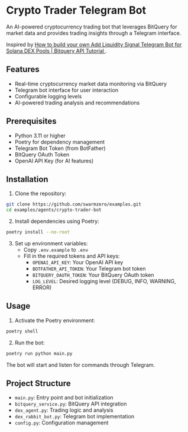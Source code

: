 # Crypto Trader Telegram Bot

An AI-powered cryptocurrency trading bot that leverages BitQuery for market data and provides trading insights through a Telegram interface.

Inspired by [How to build your own Add Liquidity Signal Telegram Bot for Solana DEX Pools | Bitquery API Tutorial
](https://youtu.be/s5GTjKhUmEo?si=DI61viBplqKIYwXG).

## Features

- Real-time cryptocurrency market data monitoring via BitQuery
- Telegram bot interface for user interaction
- Configurable logging levels
- AI-powered trading analysis and recommendations

## Prerequisites

- Python 3.11 or higher
- Poetry for dependency management
- Telegram Bot Token (from BotFather)
- BitQuery OAuth Token
- OpenAI API Key (for AI features)

## Installation

1. Clone the repository:
```bash
git clone https://github.com/swarmzero/examples.git
cd examples/agents/crypto-trader-bot
```

2. Install dependencies using Poetry:
```bash
poetry install --no-root
```

3. Set up environment variables:
   - Copy `.env.example` to `.env`
   - Fill in the required tokens and API keys:
     - `OPENAI_API_KEY`: Your OpenAI API key
     - `BOTFATHER_API_TOKEN`: Your Telegram bot token
     - `BITQUERY_OAUTH_TOKEN`: Your BitQuery OAuth token
     - `LOG_LEVEL`: Desired logging level (DEBUG, INFO, WARNING, ERROR)

## Usage

1. Activate the Poetry environment:
```bash
poetry shell
```

2. Run the bot:
```bash
poetry run python main.py
```

The bot will start and listen for commands through Telegram.

## Project Structure

- `main.py`: Entry point and bot initialization
- `bitquery_service.py`: BitQuery API integration
- `dex_agent.py`: Trading logic and analysis
- `dex_rabbit_bot.py`: Telegram bot implementation
- `config.py`: Configuration management
